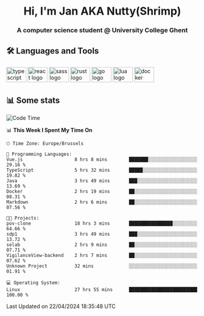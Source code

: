 <h1 align="center">Hi, I'm Jan AKA Nutty(Shrimp)</h1>
<h3 align="center">A computer science student @ University College Ghent</h3>

<h2 align="left">🛠️ Languages and Tools</h2>

###

<div align="left">
  <img src="https://cdn.jsdelivr.net/gh/devicons/devicon/icons/typescript/typescript-original.svg" height="40" width="52" alt="typescript logo"  />
  <img src="https://cdn.jsdelivr.net/gh/devicons/devicon/icons/react/react-original.svg" height="40" width="52" alt="react logo"  />
  <img src="https://cdn.jsdelivr.net/gh/devicons/devicon/icons/sass/sass-original.svg" height="40" width="52" alt="sass logo"  />
  <img src="https://cdn.jsdelivr.net/gh/devicons/devicon@latest/icons/rust/rust-original.svg" height="40" width="52" alt="rust logo" />
  <img src="https://cdn.jsdelivr.net/gh/devicons/devicon/icons/go/go-original.svg" height="40" width="52" alt="go logo"  />
  <img src="https://cdn.jsdelivr.net/gh/devicons/devicon/icons/lua/lua-original.svg" height="40" width="52" alt="lua logo"  />
  <img src="https://cdn.jsdelivr.net/gh/devicons/devicon/icons/docker/docker-original.svg" height="40" width="52" alt="docker logo"  />
</div>

<h2>📊 Some stats</h2>

<!--START_SECTION:waka-->
![Code Time](http://img.shields.io/badge/Code%20Time-4%2C419%20hrs%201%20min-blue)

📊 **This Week I Spent My Time On** 

```text
🕑︎ Time Zone: Europe/Brussels

💬 Programming Languages: 
Vue.js                   8 hrs 8 mins        ███████░░░░░░░░░░░░░░░░░░   29.16 % 
TypeScript               5 hrs 32 mins       █████░░░░░░░░░░░░░░░░░░░░   19.82 % 
Java                     3 hrs 49 mins       ███░░░░░░░░░░░░░░░░░░░░░░   13.69 % 
Docker                   2 hrs 19 mins       ██░░░░░░░░░░░░░░░░░░░░░░░   08.31 % 
Markdown                 2 hrs 6 mins        ██░░░░░░░░░░░░░░░░░░░░░░░   07.56 % 

🐱‍💻 Projects: 
pov-clone                18 hrs 3 mins       ████████████████░░░░░░░░░   64.66 % 
sdp1                     3 hrs 49 mins       ███░░░░░░░░░░░░░░░░░░░░░░   13.72 % 
selab                    2 hrs 9 mins        ██░░░░░░░░░░░░░░░░░░░░░░░   07.71 % 
VigilanceView-backend    2 hrs 7 mins        ██░░░░░░░░░░░░░░░░░░░░░░░   07.62 % 
Unknown Project          32 mins             ░░░░░░░░░░░░░░░░░░░░░░░░░   01.91 % 

💻 Operating System: 
Linux                    27 hrs 55 mins      █████████████████████████   100.00 % 
```


 Last Updated on 22/04/2024 18:35:48 UTC
<!--END_SECTION:waka-->
